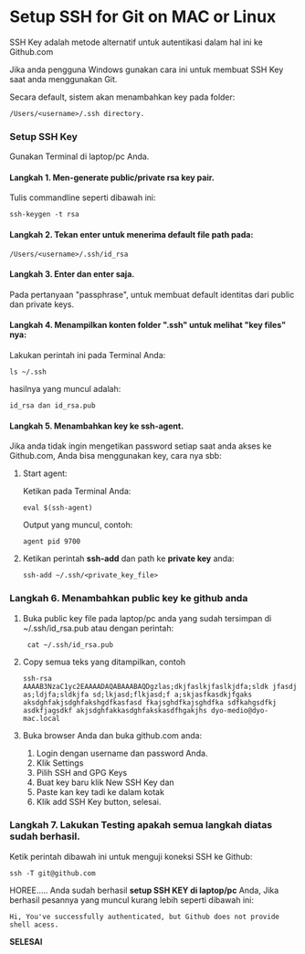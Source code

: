 # Setup SSH for Git on MAC or Linux

SSH Key adalah metode alternatif untuk autentikasi dalam hal ini ke Github.com

Jika anda pengguna Windows gunakan cara ini untuk membuat SSH Key saat anda menggunakan Git.

Secara default, sistem akan menambahkan key pada folder: 

```
/Users/<username>/.ssh directory.
```



### Setup SSH Key

Gunakan Terminal di laptop/pc Anda.

#### Langkah 1. Men-generate public/private rsa key pair. 

Tulis commandline seperti dibawah ini: 

```
ssh-keygen -t rsa
```



#### Langkah 2. Tekan enter untuk menerima default file path pada:

```
/Users/<username>/.ssh/id_rsa
```



#### Langkah 3. Enter dan enter saja. 

Pada pertanyaan "passphrase", untuk membuat default identitas dari public dan private keys.



#### Langkah 4. Menampilkan konten folder ".ssh" untuk melihat "key files" nya:

Lakukan perintah ini pada Terminal Anda:

```
ls ~/.ssh
```

hasilnya yang muncul adalah: 

```
id_rsa dan id_rsa.pub
```



#### Langkah 5. Menambahkan key ke **ssh-agent**.

Jika anda tidak ingin mengetikan password setiap saat anda akses ke Github.com, Anda bisa menggunakan key, cara nya sbb:

1. Start agent:

   Ketikan pada Terminal Anda:

   ```
   eval $(ssh-agent)
   ```

   Output yang muncul, contoh: 

   ```
   agent pid 9700
   ```

2. Ketikan perintah **ssh-add** dan path ke **private key** anda:

   ```
   ssh-add ~/.ssh/<private_key_file>
   ```



### Langkah 6. Menambahkan public key ke github anda

1. Buka public key file pada laptop/pc anda yang sudah tersimpan di  ~/.ssh/id_rsa.pub atau dengan perintah:

   ```
   	cat ~/.ssh/id_rsa.pub
   ```

2. Copy semua teks yang ditampilkan, contoh 

   ```
   ssh-rsa AAAAB3NzaC1yc2EAAAADAQABAAABAQDgzlas;dkjfaslkjfaslkjdfa;sldk jfasdj as;ldjfa;sldkjfa sd;lkjasd;flkjasd;f a;skjasfkasdkjfgaks aksdghfakjsdghfakshgdfkasfasd fkajsghdfkajsghdfka sdfkahgsdfkj asdkfjagsdkf akjsdghfakkasdghfakskasdfhgakjhs dyo-medio@dyo-mac.local
   
   ```

3. Buka browser Anda dan buka github.com anda: 

   1. Login dengan username dan password Anda. 
   2. Klik Settings 
   3. Pilih SSH and GPG Keys 
   4. Buat key baru klik New SSH Key dan 
   5. Paste kan key tadi ke dalam kotak 
   6. Klik add SSH Key button, selesai.



### Langkah 7. Lakukan Testing apakah semua langkah diatas sudah berhasil.

Ketik perintah dibawah ini untuk menguji koneksi SSH ke Github:

```
ssh -T git@github.com
```

HOREE..... Anda sudah berhasil **setup SSH KEY di laptop/pc** Anda, Jika berhasil pesannya yang muncul kurang lebih seperti dibawah ini:

```
Hi, You've successfully authenticated, but Github does not provide shell acess.
```



**SELESAI**